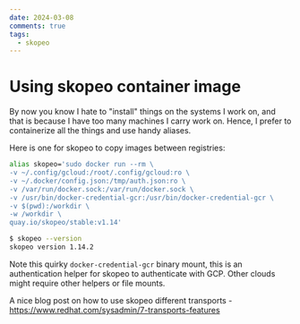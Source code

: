 ```yaml
---
date: 2024-03-08
comments: true
tags:
  - skopeo
---
```


# Using skopeo container image

By now you know I hate to "install" things on the systems I work on, and that is because I have too many machines I carry work on. Hence, I prefer to containerize all the things and use handy aliases.

Here is one for skopeo to copy images between registries:

```bash
alias skopeo='sudo docker run --rm \
-v ~/.config/gcloud:/root/.config/gcloud:ro \
-v ~/.docker/config.json:/tmp/auth.json:ro \
-v /var/run/docker.sock:/var/run/docker.sock \
-v /usr/bin/docker-credential-gcr:/usr/bin/docker-credential-gcr \
-v $(pwd):/workdir \
-w /workdir \
quay.io/skopeo/stable:v1.14'
```

```bash
$ skopeo --version
skopeo version 1.14.2
```

Note this quirky `docker-credential-gcr` binary mount, this is an authentication helper for skopeo to authenticate with GCP.
Other clouds might require other helpers or file mounts.

A nice blog post on how to use skopeo different transports - <https://www.redhat.com/sysadmin/7-transports-features>

